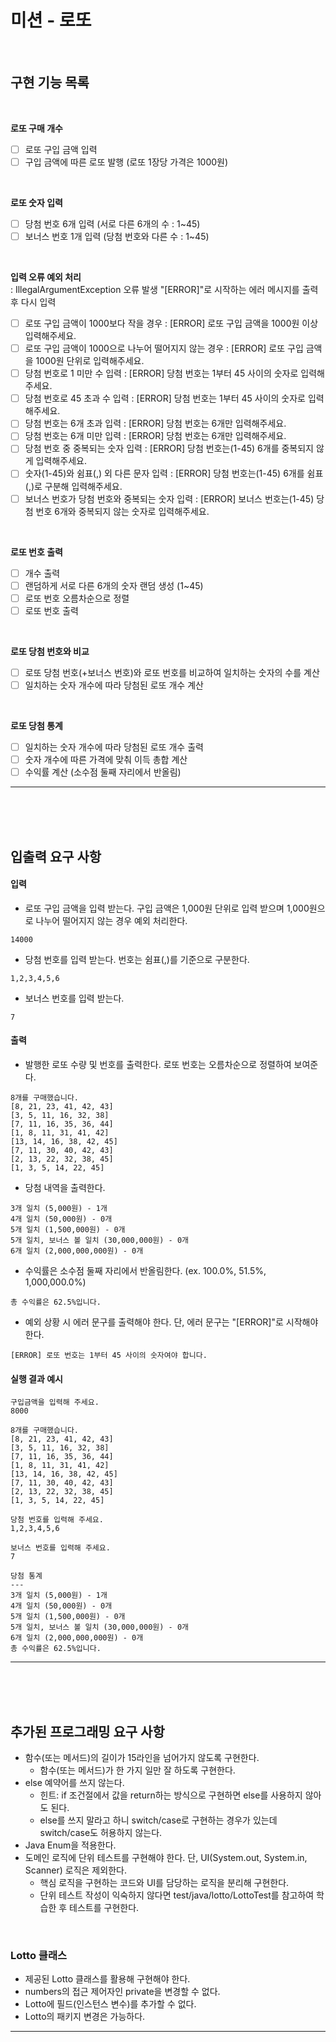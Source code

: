 # 미션 - 로또

<br>

## 구현 기능 목록

<br>

**로또 구매 개수**
- [ ] 로또 구입 금액 입력
- [ ] 구입 금액에 따른 로또 발행 (로또 1장당 가격은 1000원)
<br>

**로또 숫자 입력**
- [ ] 당첨 번호 6개 입력 (서로 다른 6개의 수 : 1~45)
- [ ] 보너스 번호 1개 입력 (당첨 번호와 다른 수 : 1~45)
<br>

**입력 오류 예외 처리** <br>
  : IllegalArgumentException 오류 발생 "[ERROR]"로 시작하는 에러 메시지를 출력 후 다시 입력
<br>

- [ ] 로또 구입 금액이 1000보다 작을 경우
  : [ERROR] 로또 구입 금액을 1000원 이상 입력해주세요.
- [ ] 로또 구입 금액이 1000으로 나누어 떨어지지 않는 경우
  : [ERROR] 로또 구입 금액을 1000원 단위로 입력해주세요.
- [ ] 당첨 번호로 1 미만 수 입력
  : [ERROR] 당첨 번호는 1부터 45 사이의 숫자로 입력해주세요.
- [ ] 당첨 번호로 45 초과 수 입력
  : [ERROR] 당첨 번호는 1부터 45 사이의 숫자로 입력해주세요.
- [ ] 당첨 번호는 6개 초과 입력
  : [ERROR] 당첨 번호는 6개만 입력해주세요.
- [ ] 당첨 번호는 6개 미만 입력
  : [ERROR] 당첨 번호는 6개만 입력해주세요.
- [ ] 당첨 번호 중 중복되는 숫자 입력
  : [ERROR] 당첨 번호는(1-45) 6개를 중복되지 않게 입력해주세요.
- [ ] 숫자(1-45)와 쉼표(,) 외 다른 문자 입력
  : [ERROR] 당첨 번호는(1-45) 6개를 쉼표(,)로 구분해 입력해주세요.
- [ ] 보너스 번호가 당첨 번호와 중복되는 숫자 입력
  : [ERROR] 보너스 번호는(1-45) 당첨 번호 6개와 중복되지 않는 숫자로 입력해주세요.
  
<br>

**로또 번호 출력**
- [ ] 개수 출력
- [ ] 랜덤하게 서로 다른 6개의 숫자 랜덤 생성 (1~45)
- [ ] 로또 번호 오름차순으로 정렬
- [ ] 로또 번호 출력
<br>

**로또 당첨 번호와 비교**
- [ ] 로또 당첨 번호(+보너스 번호)와 로또 번호를 비교하여 일치하는 숫자의 수를 계산
- [ ] 일치하는 숫자 개수에 따라 당첨된 로또 개수 계산
<br>

**로또 당첨 통계**
- [ ] 일치하는 숫자 개수에 따라 당첨된 로또 개수 출력
- [ ] 숫자 개수에 따른 가격에 맞춰 이득 총합 계산
- [ ] 수익률 계산 (소수점 둘째 자리에서 반올림)

---

<br>
<br>
<br>

## 입출력 요구 사항

#### 입력

- 로또 구입 금액을 입력 받는다. 구입 금액은 1,000원 단위로 입력 받으며 1,000원으로 나누어 떨어지지 않는 경우 예외 처리한다.

```
14000
```

- 당첨 번호를 입력 받는다. 번호는 쉼표(,)를 기준으로 구분한다.

```
1,2,3,4,5,6
```

- 보너스 번호를 입력 받는다.

```
7
```

#### 출력

- 발행한 로또 수량 및 번호를 출력한다. 로또 번호는 오름차순으로 정렬하여 보여준다.

```
8개를 구매했습니다.
[8, 21, 23, 41, 42, 43] 
[3, 5, 11, 16, 32, 38] 
[7, 11, 16, 35, 36, 44] 
[1, 8, 11, 31, 41, 42] 
[13, 14, 16, 38, 42, 45] 
[7, 11, 30, 40, 42, 43] 
[2, 13, 22, 32, 38, 45] 
[1, 3, 5, 14, 22, 45]
```

- 당첨 내역을 출력한다.

```
3개 일치 (5,000원) - 1개
4개 일치 (50,000원) - 0개
5개 일치 (1,500,000원) - 0개
5개 일치, 보너스 볼 일치 (30,000,000원) - 0개
6개 일치 (2,000,000,000원) - 0개
```

- 수익률은 소수점 둘째 자리에서 반올림한다. (ex. 100.0%, 51.5%, 1,000,000.0%)

```
총 수익률은 62.5%입니다.
```

- 예외 상황 시 에러 문구를 출력해야 한다. 단, 에러 문구는 "[ERROR]"로 시작해야 한다.

```
[ERROR] 로또 번호는 1부터 45 사이의 숫자여야 합니다.
```

#### 실행 결과 예시

```
구입금액을 입력해 주세요.
8000

8개를 구매했습니다.
[8, 21, 23, 41, 42, 43] 
[3, 5, 11, 16, 32, 38] 
[7, 11, 16, 35, 36, 44] 
[1, 8, 11, 31, 41, 42] 
[13, 14, 16, 38, 42, 45] 
[7, 11, 30, 40, 42, 43] 
[2, 13, 22, 32, 38, 45] 
[1, 3, 5, 14, 22, 45]

당첨 번호를 입력해 주세요.
1,2,3,4,5,6

보너스 번호를 입력해 주세요.
7

당첨 통계
---
3개 일치 (5,000원) - 1개
4개 일치 (50,000원) - 0개
5개 일치 (1,500,000원) - 0개
5개 일치, 보너스 볼 일치 (30,000,000원) - 0개
6개 일치 (2,000,000,000원) - 0개
총 수익률은 62.5%입니다.
```

---

<br>
<br>
<br>

## 추가된 프로그래밍 요구 사항

- 함수(또는 메서드)의 길이가 15라인을 넘어가지 않도록 구현한다.
  - 함수(또는 메서드)가 한 가지 일만 잘 하도록 구현한다.
- else 예약어를 쓰지 않는다.
  - 힌트: if 조건절에서 값을 return하는 방식으로 구현하면 else를 사용하지 않아도 된다.
  - else를 쓰지 말라고 하니 switch/case로 구현하는 경우가 있는데 switch/case도 허용하지 않는다.
- Java Enum을 적용한다.
- 도메인 로직에 단위 테스트를 구현해야 한다. 단, UI(System.out, System.in, Scanner) 로직은 제외한다.
  - 핵심 로직을 구현하는 코드와 UI를 담당하는 로직을 분리해 구현한다.
  - 단위 테스트 작성이 익숙하지 않다면 test/java/lotto/LottoTest를 참고하여 학습한 후 테스트를 구현한다.

<br>

### Lotto 클래스
- 제공된 Lotto 클래스를 활용해 구현해야 한다.
- numbers의 접근 제어자인 private을 변경할 수 없다.
- Lotto에 필드(인스턴스 변수)를 추가할 수 없다.
- Lotto의 패키지 변경은 가능하다.

---

